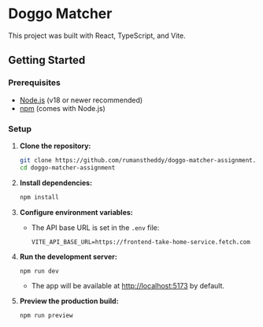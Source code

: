 # Doggo Matcher

This project was built with React, TypeScript, and Vite.

## Getting Started

### Prerequisites
- [Node.js](https://nodejs.org/) (v18 or newer recommended)
- [npm](https://www.npmjs.com/) (comes with Node.js)

### Setup

1. **Clone the repository:**
   ```sh
   git clone https://github.com/rumanstheddy/doggo-matcher-assignment.git
   cd doggo-matcher-assignment
   ```

2. **Install dependencies:**
   ```sh
   npm install
   ```

3. **Configure environment variables:**
   - The API base URL is set in the `.env` file:
     ```env
     VITE_API_BASE_URL=https://frontend-take-home-service.fetch.com
     ```

4. **Run the development server:**
   ```sh
   npm run dev
   ```
   - The app will be available at [http://localhost:5173](http://localhost:5173) by default.

6. **Preview the production build:**
   ```sh
   npm run preview
   ```
